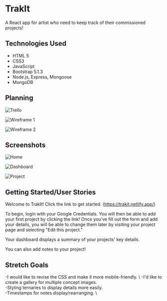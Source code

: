 # TrakIt

A React app for artist who need to keep track of their commissioned projects!

## Technologies Used

- HTML 5
- CSS3
- JavaScript
- Bootstrap 5.1.3
- Node.js, Express, Mongoose
- MongoDB

## Planning
![Trello](https://i.imgur.com/oXl9gYM.jpg)

![Wireframe 1](https://i.imgur.com/Ry7gHAo.jpg)

![Wireframe 2](https://i.imgur.com/RF3ohmj.jpg)

## Screenshots
![Home](https://i.imgur.com/gq7vac3.jpg)

![Dashboard](https://i.imgur.com/7wG9c7K.jpg)

![Project](https://i.imgur.com/OykHrl0.jpg)

## Getting Started/User Stories

Welcome to TrakIt! Click the link to get started. (https://trakit.netlify.app/)

To begin, login with your Google Credentials. You will then be able to add your first project by clicking the link! Once you've fill out the form and add your details, you will be able to change them later by visiting your project page and selecting "Edit this project." 

Your dashboard displays a summary of your projects' key details.

You can also add notes to your project!

## Stretch Goals

-I would like to revise the CSS and make it more mobile-friendly. \ 
-I'd like to create a gallery for multiple concept images. \
-Styling ternaries to display details more easily. \
-Timestamps for notes display/rearranging. \